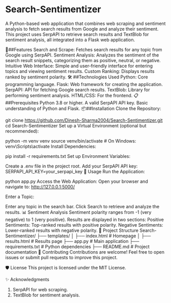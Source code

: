 # Search-Sentimentizer
A Python-based web application that combines web scraping and sentiment analysis to fetch search results from Google and analyze their sentiment. This project uses SerpAPI to retrieve search results and TextBlob for sentiment analysis, all integrated into a Flask web application.

🚀##Features
Search and Scrape: Fetches search results for any topic from Google using SerpAPI.
Sentiment Analysis: Analyzes the sentiment of the search result snippets, categorizing them as positive, neutral, or negative.
Intuitive Web Interface: Simple and user-friendly interface for entering topics and viewing sentiment results.
Custom Ranking: Displays results ranked by sentiment polarity.
🛠️ ##Technologies Used
Python: Core programming language.
Flask: Web framework for creating the application.
SerpAPI: API for fetching Google search results.
TextBlob: Library for performing sentiment analysis.
HTML/CSS: For the frontend.
📋##Prerequisites
Python 3.8 or higher.
A valid SerpAPI API key.
Basic understanding of Python and Flask.
📦##Installation
Clone the Repository:

git clone https://github.com/Dinesh-Sharma2004/Search-Sentimentizer.git
cd Search-Sentimentizer
Set up a Virtual Environment (optional but recommended):

python -m venv venv
source venv/bin/activate   # On Windows: venv\Scripts\activate
Install Dependencies:

pip install -r requirements.txt
Set up Environment Variables:

Create a .env file in the project root.
Add your SerpAPI API key:
SERPAPI_API_KEY=your_serpapi_key
🔧 Usage
Run the Application:

python app.py
Access the Web Application: Open your browser and navigate to:
http://127.0.0.1:5000/

Enter a Topic:

Enter any topic in the search bar.
Click Search to retrieve and analyze the results.
📊 Sentiment Analysis
Sentiment polarity ranges from -1 (very negative) to 1 (very positive).
Results are displayed in two sections:
Positive Sentiments: Top-ranked results with positive polarity.
Negative Sentiments: Lower-ranked results with negative polarity.
📂 Project Structure
Search-Sentimentizer/
├── templates/
│   ├── index.html          # Homepage
│   ├── results.html        # Results page
├── app.py                  # Main application
├── requirements.txt        # Python dependencies
├── README.md               # Project documentation
🤝 Contributing
Contributions are welcome! Feel free to open issues or submit pull requests to improve this project.

🛡️ License
This project is licensed under the MIT License.

✨ Acknowledgments
1. SerpAPI for web scraping.
2. TextBlob for sentiment analysis.
